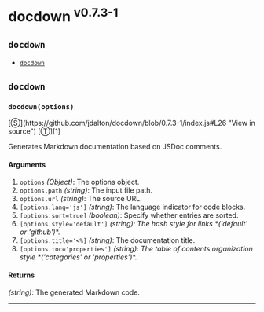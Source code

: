 # docdown <sup>v0.7.3-1</sup>

<!-- div class="toc-container" -->

<!-- div -->

## `docdown`
* <a href="#docdownoptions">`docdown`</a>

<!-- /div -->

<!-- /div -->

<!-- div class="doc-container" -->

<!-- div -->

## `docdown`

<!-- div -->

<h3 id="docdownoptions"><code>docdown(options)</code></h3>
[&#x24C8;](https://github.com/jdalton/docdown/blob/0.7.3-1/index.js#L26 "View in source") [&#x24C9;][1]

Generates Markdown documentation based on JSDoc comments.

#### Arguments
1. `options` *(Object)*: The options object.
2. `options.path` *(string)*: The input file path.
3. `options.url` *(string)*: The source URL.
4. `[options.lang='js']` *(string)*: The language indicator for code blocks.
5. `[options.sort=true]` *(boolean)*: Specify whether entries are sorted.
6. `[options.style='default']` *(string): The hash style for links &#42;('default' or 'github')*&#42;.
7. `[options.title='<%]` *(string)*: The documentation title.
8. `[options.toc='properties']` *(string): The table of contents organization style &#42;('categories' or 'properties')*&#42;.

#### Returns
*(string)*: The generated Markdown code.

---

<!-- /div -->

<!-- /div -->

<!-- /div -->

 [1]: #docdown "Jump back to the TOC."
